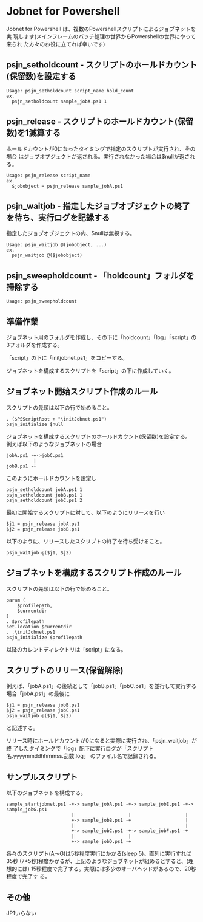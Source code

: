 ﻿# Jobnet for Powershell

Jobnet for Powershell は、複数のPowershellスクリプトによるジョブネットを実
現します(メインフレームのバッチ処理の世界からPowershellの世界にやって来られ
た方々のお役に立てれば幸いです)

## psjn_setholdcount - スクリプトのホールドカウント(保留数)を設定する
```
Usage: psjn_setholdcount script_name hold_count
ex.
  psjn_setholdcount sample_jobA.ps1 1
```

## psjn_release - スクリプトのホールドカウント(保留数)を1減算する
ホールドカウントが0になったタイミングで指定のスクリプトが実行され、その場合
はジョブオブジェクトが返される。実行されなかった場合は$nullが返される。
```
Usage: psjn_release script_name
ex.
  $jobobject = psjn_release sample_jobA.ps1
```

## psjn_waitjob - 指定したジョブオブジェクトの終了を待ち、実行ログを記録する
指定したジョブオブジェクトの内、$nullは無視する。
```
Usage: psjn_waitjob @(jobobject, ...)
ex.
  psjn_waitjob @($jobobject)
```

## psjn_sweepholdcount - 「holdcount」フォルダを掃除する
```
Usage: psjn_sweepholdcount
```

## 準備作業
ジョブネット用のフォルダを作成し、その下に「holdcount」「log」「script」の
3フォルダを作成する。

「script」の下に「initjobnet.ps1」をコピーする。

ジョブネットを構成するスクリプトを「script」の下に作成していく。

## ジョブネット開始スクリプト作成のルール
スクリプトの先頭は以下の行で始めること。
```
. ($PSScriptRoot + "\initJobnet.ps1")
psjn_initialize $null
```

ジョブネットを構成するスクリプトのホールドカウント(保留数)を設定する。
例えば以下のようなジョブネットの場合
```
jobA.ps1 -+->jobC.ps1
          |
jobB.ps1 -+
```

このようにホールドカウントを設定し
```
psjn_setholdcount jobA.ps1 1
psjn_setholdcount jobB.ps1 1
psjn_setholdcount jobC.ps1 2
```

最初に開始するスクリプトに対して、以下のようにリリースを行い
```
$j1 = psjn_release jobA.ps1
$j2 = psjn_release jobB.ps1
```

以下のように、リリースしたスクリプトの終了を待ち受けること。
```
psjn_waitjob @($j1, $j2)
```

## ジョブネットを構成するスクリプト作成のルール
スクリプトの先頭は以下の行で始めること。
```
param (
    $profilepath,
    $currentdir
)
. $profilepath
set-location $currentdir
. .\initJobnet.ps1
psjn_initialize $profilepath
```
以降のカレントディレクトリは「script」になる。

## スクリプトのリリース(保留解除)
例えば、「jobA.ps1」の後続として「jobB.ps1」「jobC.ps1」を並行して実行する
場合「jobA.ps1」の最後に
```
$j1 = psjn_release jobB.ps1
$j2 = psjn_release jobC.ps1
psjn_waitjob @($j1, $j2)
```
と記述する。

リリース時にホールドカウントが0になると実際に実行され、「psjn_waitjob」が終
了したタイミングで「log」配下に実行ログが「スクリプト名.yyyymmddhhmmss.乱数.log」
のファイル名で記録される。

## サンプルスクリプト
以下のジョブネットを構成する。
```
sample_startjobnet.ps1 -+-> sample_jobA.ps1 -+-> sample_jobE.ps1 -+-> sample_jobG.ps1
                        |                    |                    |
                        +-> sample_jobB.ps1 -+                    |
                        |                                         |
                        +-> sample_jobC.ps1 -+-> sample_jobF.ps1 -+
                        |                    |
                        +-> sample_jobD.ps1 -+
```
各々のスクリプト(A～G)は5秒程度実行にかかる(sleep 5)。直列に実行すれば35秒
(7*5秒)程度かかるが、上記のようなジョブネットが組めるとすると、(理想的には)
15秒程度で完了する。実際には多少のオーバヘッドがあるので、20秒程度で完了す
る。

## その他
JP1いらない
